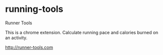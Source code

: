 running-tools
=============

Runner Tools

This is a chrome extension.
Calculate running pace and calories burned on an activity.

http://runner-tools.com